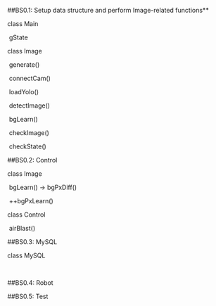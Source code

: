 ##BS0.1: Setup data structure and perform Image-related functions**

class Main

​	gState

class Image

​	generate()

​	connectCam()

​	loadYolo()

​	detectImage()

​	bgLearn()

​	checkImage()

​	checkState()



##BS0.2: Control

class Image

​	bgLearn() -> bgPxDiff()

​	++bgPxLearn()

class Control

​	airBlast()



##BS0.3: MySQL

class MySQL

​	

##BS0.4: Robot

##BS0.5: Test
